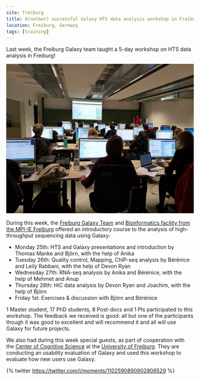 ```yaml
---
site: freiburg
title: A(nother) successful Galaxy HTS data analysis workshop in Freiburg
location: Freiburg, Germany
tags: [training]
---
```


Last week, the Freiburg Galaxy team taught a 5-day workshop on HTS data analysis in Freiburg!

<div class="multiple-img">
    <img src="/assets/media/2019-03-04-galaxy-hts-workshop.jpg" height="400px" alt="A successful Galaxy workshop in Freiburga" />
</div>

During this week, the [Freiburg Galaxy Team](https://usegalaxy.eu/freiburg/) and [Bionformatics facility from the MPI-IE Freiburg](https://www.ie-freiburg.mpg.de/bioinformaticsfac) offered an introductory course to the analysis of high-throughput sequencing data using Galaxy:

- Monday 25th: HTS and Galaxy presentations and introduction by Thomas Manke and Björn, with the help of Anika 
- Tuesday 26th: Quality control, Mapping, ChIP-seq analysis by Bérénice and Leily Rabbani, with the help of Devon Ryan
- Wednesday 27th: RNA-seq analysis by Anika and Bérénice, with the help of Mehmet and Anup
- Thursday 28th: HiC data analysis by Devon Ryan and Joachim, with the help of Björn
- Friday 1st: Exercises & discussion with Björn and Bérénice

1 Master student, 17 PhD students, 8 Post-docs and 1 PIs participated to this workshop. 
The feedback we received is good: all but one of the participants though it was good to excellent and will recommend it and all will use Galaxy for future projects. 

We also had during this week special guests, as part of cooperation with the [Center of Cognitive Science](https://portal.uni-freiburg.de/cognition) at the [University of Freiburg](http://www.uni-freiburg.de/?set_language=en). They are conducting an usability evaluation of Galaxy and used this workshop to evaluate how new users use Galaxy.

{% twitter https://twitter.com/i/moments/1102590890902806529 %}
